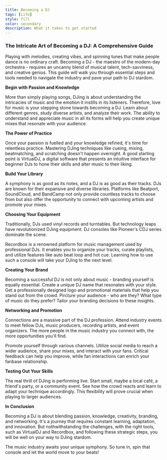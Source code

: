 ```yaml
---
title: Becoming a DJ
tags: [Life]
style: fill
color: secondary
description: What it takes to get started
---
```


### The Intricate Art of Becoming a DJ: A Comprehensive Guide

Playing with melodies, creating vibes, and spinning tunes that make people dance is no ordinary craft. Becoming a DJ - the maestro of the modern-day orchestra - requires an uncanny blend of musical talent, tech-savviness, and creative genius. This guide will walk you through essential steps and tools needed to navigate the industry and pave your path to DJ stardom.

**Begin with Passion and Knowledge**

More than simply playing songs, DJing is about understanding the intricacies of music and the emotion it instills in its listeners. Therefore, love for music is your stepping stone towards becoming a DJ. Learn about different genres, study diverse artists, and analyze their work. The ability to understand and appreciate music in all its forms will help you create unique mixes that resonate with your audience.

**The Power of Practice**

Once your passion is fuelled and your knowledge refined, it's time for relentless practice. Mastering DJing techniques like cueing, mixing, beatmatching, and scratching doesn't happen overnight. A good starting point is VirtualDJ, a digital software that presents an intuitive interface for beginner DJs to hone their skills and alter music to their liking.

**Build Your Library**

A symphony is as good as its notes, and a DJ is as good as their tracks. DJs are known for their expansive and diverse libraries. Platforms like Beatport, SoundCloud, and BandCamp not only provide countless tracks to choose from but also offer the opportunity to connect with upcoming artists and promote your mixes.

**Choosing Your Equipment**

Traditionally, DJs used vinyl records and turntables. But technology leaps have revolutionized DJing equipment. DJ consoles like Pioneer's CDJ series dominate the scene.

Recordbox is a renowned platform for music management used by professional DJs. It enables you to organize your tracks, curate playlists, and utilize features like auto beat loop and hot cue. Learning how to use such a console will take your DJing to the next level.

**Creating Your Brand**

Becoming a successful DJ is not only about music - branding yourself is equally essential. Create a unique DJ name that resonates with your style. Get a professionally designed logo and promotional materials that help you stand out from the crowd. Pircture your audience - who are they? What type of music do they prefer? Tailor your branding decisions to these insights.

**Networking and Promotion**

Connections are a massive part of the DJ profession. Attend industry events to meet fellow DJs, music producers, recording artists, and event organizers. The more people in the music industry you connect with, the more opportunities you'll find.

Promote yourself through various channels. Utilize social media to reach a wider audience, share your mixes, and interact with your fans. Critical feedback can help you improve, while fan interactions can enrich your fanbase relationship.

**Testing Out Your Skills**

The real thrill of DJing is performing live. Start small, maybe a local café, a friend's party, or a community event. See how the crowd reacts and learn to adapt your technique accordingly. This flexibility will prove crucial when playing to larger audiences.

**In Conclusion**

Becoming a DJ is about blending passion, knowledge, creativity, branding, and networking. It's a journey that requires constant learning, adaptation, and innovation. But nothwithstanding the challenges, with the right tools, such as VirtualDJ and Recordbox, and following these strategic steps, you will be well on your way to DJing stardom. 

The music industry awaits your unique symphony. So tune in, spin that console and let the world move to your beats!